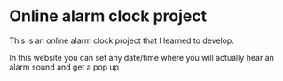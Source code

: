 # Online alarm clock project

This is an online alarm clock project that I learned to develop.

In this website you can set any date/time where you will actually hear an alarm sound and get a pop up 
